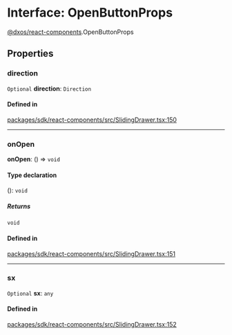 # Interface: OpenButtonProps

[@dxos/react-components](../modules/dxos_react_components.md).OpenButtonProps

## Properties

### direction

 `Optional` **direction**: `Direction`

#### Defined in

[packages/sdk/react-components/src/SlidingDrawer.tsx:150](https://github.com/dxos/dxos/blob/db8188dae/packages/sdk/react-components/src/SlidingDrawer.tsx#L150)

___

### onOpen

 **onOpen**: () => `void`

#### Type declaration

(): `void`

##### Returns

`void`

#### Defined in

[packages/sdk/react-components/src/SlidingDrawer.tsx:151](https://github.com/dxos/dxos/blob/db8188dae/packages/sdk/react-components/src/SlidingDrawer.tsx#L151)

___

### sx

 `Optional` **sx**: `any`

#### Defined in

[packages/sdk/react-components/src/SlidingDrawer.tsx:152](https://github.com/dxos/dxos/blob/db8188dae/packages/sdk/react-components/src/SlidingDrawer.tsx#L152)

